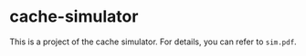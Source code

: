 # cache-simulator

This is a project of the cache simulator. For details, you can refer to `sim.pdf`.